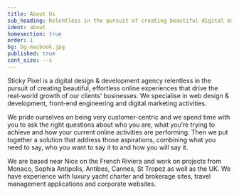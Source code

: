 ```yaml
---
title: About Us
sub_heading: Relentless in the pursuit of creating beautiful digital experiences.
ident: about
homesection: true
order: 1
bg: bg-macbook.jpg
published: true
cont_size: --s
---
```


Sticky Pixel is a digital design &amp; development agency relentless in the pursuit of creating beautiful, effortless online experiences that drive the real-world growth of our clients’ businesses. We specialise in web design &amp; development, front-end engineering and digital marketing activities.

We pride ourselves on being very customer-centric and we spend time with you to ask the right questions about who you are, what you’re trying to achieve and how your current online activities are performing. Then we put together a solution that address those aspirations, combining what you need to say, who you want to say it to and how you will say it.

We are based near Nice on the French Riviera and work on projects from Monaco, Sophia Antipolis, Antibes, Cannes, St Tropez as well as the UK. We have experience with luxury yacht charter and brokerage sites, travel management applications and corporate websites.
